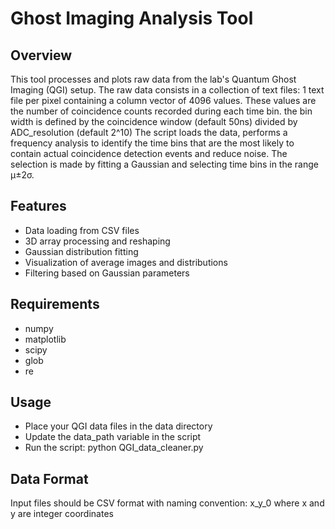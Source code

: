 # Ghost Imaging Analysis Tool

## Overview
This tool processes and plots raw data from the lab's Quantum Ghost Imaging (QGI) setup. 
The raw data consists in a collection of text files: 1 text file per pixel containing a column vector of 4096 values. These values are the number of coincidence counts recorded during each time bin. the bin width is defined by the coincidence window (default 50ns) divided by ADC_resolution (default 2^10)
The script loads the data, performs a frequency analysis to identify the time bins that are the most likely to contain actual coincidence detection events and reduce noise. The selection is made by fitting a Gaussian and selecting time bins in the range µ±2σ.

## Features
- Data loading from CSV files
- 3D array processing and reshaping
- Gaussian distribution fitting
- Visualization of average images and distributions
- Filtering based on Gaussian parameters

## Requirements
- numpy
- matplotlib
- scipy
- glob
- re

## Usage
- Place your QGI data files in the data directory
- Update the data_path variable in the script
- Run the script:
python QGI_data_cleaner.py

## Data Format
Input files should be CSV format with naming convention: x_y_0 where x and y are integer coordinates

